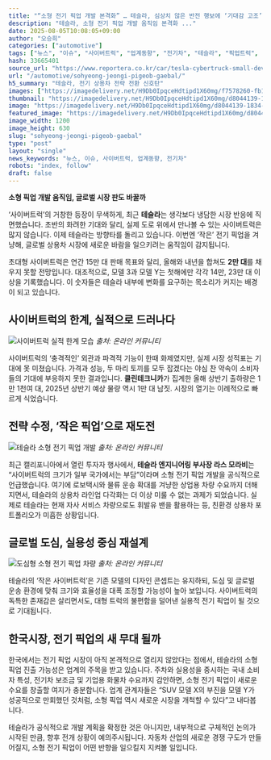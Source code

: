 ```yaml
---
title: "“소형 전기 픽업 개발 본격화” … 테슬라, 심상치 않은 반전 행보에 ‘기대감 고조’"
description: "테슬라, 소형 전기 픽업 개발 움직임 본격화 ..."
date: 2025-08-05T10:08:05+09:00
author: "오승희"
categories: ["automotive"]
tags: ["뉴스", "이슈", "사이버트럭", "업계동향", "전기차", "테슬라", "픽업트럭", "전기픽업시장", "테슬라사업전략"]
hash: 33665401
source_url: "https://www.reportera.co.kr/car/tesla-cybertruck-small-development/"
url: "/automotive/sohyeong-jeongi-pigeob-gaebal/"
h5_summary: "테슬라, 전기 상용차 전략 전환 신호탄"
images: ["https://imagedelivery.net/H9Db0IpqceHdtipd1X60mg/f7578260-fb1a-4c9d-7d95-1ffbd8380f00/public", "https://imagedelivery.net/H9Db0IpqceHdtipd1X60mg/d8044139-1834-4241-7fbb-17b7ca460500/public", "https://imagedelivery.net/H9Db0IpqceHdtipd1X60mg/e8daa068-dc66-43e4-fbc2-191d90b68100/public", "https://imagedelivery.net/H9Db0IpqceHdtipd1X60mg/b9ff9722-935f-4ad7-6240-40af6e631800/public"]
thumbnail: "https://imagedelivery.net/H9Db0IpqceHdtipd1X60mg/d8044139-1834-4241-7fbb-17b7ca460500/public"
image: "https://imagedelivery.net/H9Db0IpqceHdtipd1X60mg/d8044139-1834-4241-7fbb-17b7ca460500/public"
featured_image: "https://imagedelivery.net/H9Db0IpqceHdtipd1X60mg/d8044139-1834-4241-7fbb-17b7ca460500/public"
image_width: 1200
image_height: 630
slug: "sohyeong-jeongi-pigeob-gaebal"
type: "post"
layout: "single"
news_keywords: "뉴스, 이슈, 사이버트럭, 업계동향, 전기차"
robots: "index, follow"
draft: false
---
```


**소형 픽업 개발 움직임, 글로벌 시장 판도 바꿀까**

‘사이버트럭’의 거창한 등장이 무색하게, 최근 **테슬라**는 생각보다 냉담한 시장 반응에 직면했습니다. 초반의 화려한 기대와 달리, 실제 도로 위에서 만나볼 수 있는 사이버트럭은 많지 않습니다. 이제 테슬라는 방향타를 돌리고 있습니다. 이번엔 ‘작은’ 전기 픽업을 겨냥해, 글로벌 상용차 시장에 새로운 바람을 일으키려는 움직임이 감지됩니다.

초대형 사이버트럭은 연간 15만 대 판매 목표와 달리, 올해와 내년을 합쳐도 **2만 대**를 채우지 못할 전망입니다. 대조적으로, 모델 3과 모델 Y는 첫해에만 각각 14만, 23만 대 이상을 기록했습니다. 이 숫자들은 테슬라 내부에 변화를 요구하는 목소리가 커지는 배경이 되고 있습니다.

## 사이버트럭의 한계, 실적으로 드러나다

![사이버트럭 실적 한계 모습](https://imagedelivery.net/H9Db0IpqceHdtipd1X60mg/b9ff9722-935f-4ad7-6240-40af6e631800/public)
*출처: 온라인 커뮤니티*


사이버트럭의 ‘충격적인’ 외관과 파격적 기능이 한때 화제였지만, 실제 시장 성적표는 기대에 못 미쳤습니다. 가격과 성능, 두 마리 토끼를 모두 잡겠다는 야심 찬 약속이 소비자들의 기대에 부응하지 못한 결과입니다. **클린테크니카**가 집계한 올해 상반기 출하량은 1만 1천여 대, 2025년 상반기 예상 물량 역시 1만 대 남짓. 시장의 열기는 이례적으로 빠르게 식었습니다.

## 전략 수정, ‘작은 픽업’으로 재도전

![테슬라 소형 전기 픽업 개발](https://imagedelivery.net/H9Db0IpqceHdtipd1X60mg/f7578260-fb1a-4c9d-7d95-1ffbd8380f00/public)
*출처: 온라인 커뮤니티*


최근 캘리포니아에서 열린 투자자 행사에서, **테슬라 엔지니어링 부사장 라스 모라비**는 “사이버트럭의 크기가 일부 국가에서는 부담”이라며 소형 전기 픽업 개발을 공식적으로 언급했습니다. 여기에 로보택시와 물류 운송 확대를 겨냥한 상업용 차량 수요까지 더해지면서, 테슬라의 상용차 라인업 다각화는 더 이상 미룰 수 없는 과제가 되었습니다. 실제로 테슬라는 현재 자사 서비스 차량으로도 휘발유 밴을 활용하는 등, 친환경 상용차 포트폴리오가 미흡한 상황입니다.

## 글로벌 도심, 실용성 중심 재설계

![도심형 소형 전기 픽업 차량](https://imagedelivery.net/H9Db0IpqceHdtipd1X60mg/e8daa068-dc66-43e4-fbc2-191d90b68100/public)
*출처: 온라인 커뮤니티*


테슬라의 ‘작은 사이버트럭’은 기존 모델의 디자인 콘셉트는 유지하되, 도심 및 글로벌 운송 환경에 맞춰 크기와 효율성을 대폭 조정할 가능성이 높아 보입니다. 사이버트럭의 독특한 존재감은 살리면서도, 대형 트럭의 불편함을 덜어낸 실용적 전기 픽업이 될 것으로 기대됩니다.

## 한국시장, 전기 픽업의 새 무대 될까

한국에서는 전기 픽업 시장이 아직 본격적으로 열리지 않았다는 점에서, 테슬라의 소형 픽업 진출 가능성은 업계의 주목을 받고 있습니다. 주차와 실용성을 중시하는 국내 소비자 특성, 전기차 보조금 및 기업용 화물차 수요까지 감안하면, 소형 전기 픽업이 새로운 수요를 창출할 여지가 충분합니다. 업계 관계자들은 “SUV 모델 X의 부진을 모델 Y가 성공적으로 만회했던 것처럼, 소형 픽업 역시 새로운 시장을 개척할 수 있다”고 내다봅니다.

테슬라가 공식적으로 개발 계획을 확정한 것은 아니지만, 내부적으로 구체적인 논의가 시작된 만큼, 향후 전개 상황이 예의주시됩니다. 자동차 산업의 새로운 경쟁 구도가 만들어질지, 소형 전기 픽업이 어떤 반향을 일으킬지 지켜볼 일입니다.
